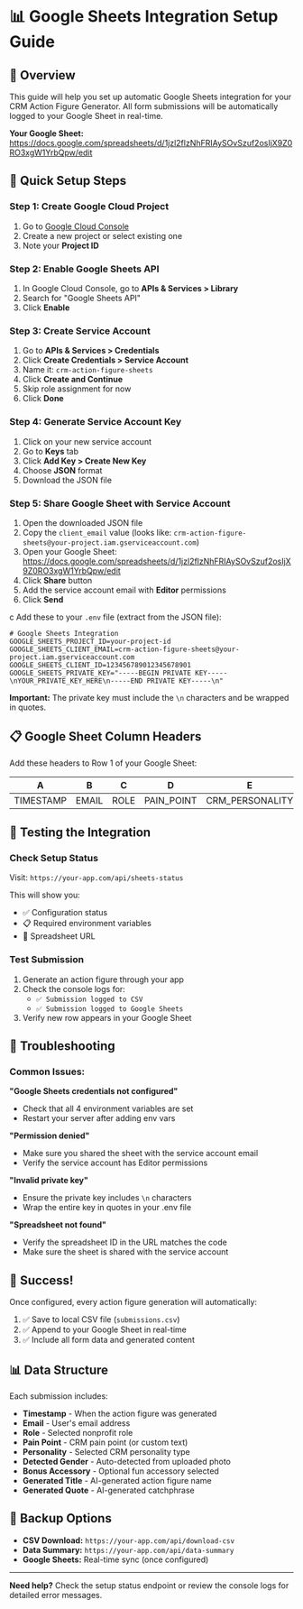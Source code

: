 # 📊 Google Sheets Integration Setup Guide

## 🎯 Overview
This guide will help you set up automatic Google Sheets integration for your CRM Action Figure Generator. All form submissions will be automatically logged to your Google Sheet in real-time.

**Your Google Sheet:** https://docs.google.com/spreadsheets/d/1jzl2flzNhFRIAySOvSzuf2osIjX9Z0RO3xgW1YrbQpw/edit

## 🚀 Quick Setup Steps

### Step 1: Create Google Cloud Project
1. Go to [Google Cloud Console](https://console.cloud.google.com/)
2. Create a new project or select existing one
3. Note your **Project ID**

### Step 2: Enable Google Sheets API
1. In Google Cloud Console, go to **APIs & Services > Library**
2. Search for "Google Sheets API"
3. Click **Enable**

### Step 3: Create Service Account
1. Go to **APIs & Services > Credentials**
2. Click **Create Credentials > Service Account**
3. Name it: `crm-action-figure-sheets`
4. Click **Create and Continue**
5. Skip role assignment for now
6. Click **Done**

### Step 4: Generate Service Account Key
1. Click on your new service account
2. Go to **Keys** tab
3. Click **Add Key > Create New Key**
4. Choose **JSON** format
5. Download the JSON file

### Step 5: Share Google Sheet with Service Account
1. Open the downloaded JSON file
2. Copy the `client_email` value (looks like: `crm-action-figure-sheets@your-project.iam.gserviceaccount.com`)
3. Open your Google Sheet: https://docs.google.com/spreadsheets/d/1jzl2flzNhFRIAySOvSzuf2osIjX9Z0RO3xgW1YrbQpw/edit
4. Click **Share** button
5. Add the service account email with **Editor** permissions
6. Click **Send**

c
Add these to your `.env` file (extract from the JSON file):

```env
# Google Sheets Integration
GOOGLE_SHEETS_PROJECT_ID=your-project-id
GOOGLE_SHEETS_CLIENT_EMAIL=crm-action-figure-sheets@your-project.iam.gserviceaccount.com
GOOGLE_SHEETS_CLIENT_ID=123456789012345678901
GOOGLE_SHEETS_PRIVATE_KEY="-----BEGIN PRIVATE KEY-----\nYOUR_PRIVATE_KEY_HERE\n-----END PRIVATE KEY-----\n"
```

**Important:** The private key must include the `\n` characters and be wrapped in quotes.

## 📋 Google Sheet Column Headers
Add these headers to Row 1 of your Google Sheet:

| A | B | C | D | E | F | G | H | I |
|---|---|---|---|---|---|---|---|---|
| TIMESTAMP | EMAIL | ROLE | PAIN_POINT | CRM_PERSONALITY | DETECTED_GENDER | BONUS_ACCESSORY | GENERATED_TITLE | GENERATED_QUOTE |

## 🧪 Testing the Integration

### Check Setup Status
Visit: `https://your-app.com/api/sheets-status`

This will show you:
- ✅ Configuration status
- 📋 Required environment variables
- 🔗 Spreadsheet URL

### Test Submission
1. Generate an action figure through your app
2. Check the console logs for:
   - `✅ Submission logged to CSV`
   - `✅ Submission logged to Google Sheets`
3. Verify new row appears in your Google Sheet

## 🔧 Troubleshooting

### Common Issues:

**"Google Sheets credentials not configured"**
- Check that all 4 environment variables are set
- Restart your server after adding env vars

**"Permission denied"**
- Make sure you shared the sheet with the service account email
- Verify the service account has Editor permissions

**"Invalid private key"**
- Ensure the private key includes `\n` characters
- Wrap the entire key in quotes in your .env file

**"Spreadsheet not found"**
- Verify the spreadsheet ID in the URL matches the code
- Make sure the sheet is shared with the service account

## 🎉 Success!
Once configured, every action figure generation will automatically:
1. ✅ Save to local CSV file (`submissions.csv`)
2. ✅ Append to your Google Sheet in real-time
3. ✅ Include all form data and generated content

## 📊 Data Structure
Each submission includes:
- **Timestamp** - When the action figure was generated
- **Email** - User's email address
- **Role** - Selected nonprofit role
- **Pain Point** - CRM pain point (or custom text)
- **Personality** - Selected CRM personality type
- **Detected Gender** - Auto-detected from uploaded photo
- **Bonus Accessory** - Optional fun accessory selected
- **Generated Title** - AI-generated action figure name
- **Generated Quote** - AI-generated catchphrase

## 🔄 Backup Options
- **CSV Download:** `https://your-app.com/api/download-csv`
- **Data Summary:** `https://your-app.com/api/data-summary`
- **Google Sheets:** Real-time sync (once configured)

---

**Need help?** Check the setup status endpoint or review the console logs for detailed error messages.
